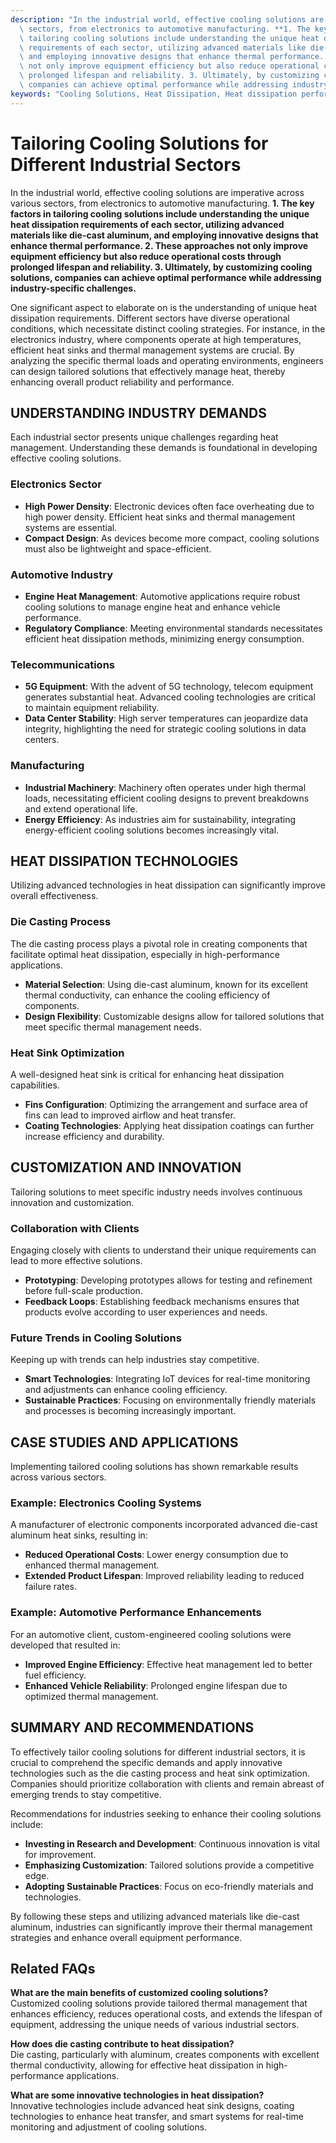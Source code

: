 ```yaml
---
description: "In the industrial world, effective cooling solutions are imperative across various\
  \ sectors, from electronics to automotive manufacturing. **1. The key factors in\
  \ tailoring cooling solutions include understanding the unique heat dissipation\
  \ requirements of each sector, utilizing advanced materials like die-cast aluminum,\
  \ and employing innovative designs that enhance thermal performance. 2. These approaches\
  \ not only improve equipment efficiency but also reduce operational costs through\
  \ prolonged lifespan and reliability. 3. Ultimately, by customizing cooling solutions,\
  \ companies can achieve optimal performance while addressing industry-specific challenges.** "
keywords: "Cooling Solutions, Heat Dissipation, Heat dissipation performance, Die casting process"
---
```

# Tailoring Cooling Solutions for Different Industrial Sectors

In the industrial world, effective cooling solutions are imperative across various sectors, from electronics to automotive manufacturing. **1. The key factors in tailoring cooling solutions include understanding the unique heat dissipation requirements of each sector, utilizing advanced materials like die-cast aluminum, and employing innovative designs that enhance thermal performance. 2. These approaches not only improve equipment efficiency but also reduce operational costs through prolonged lifespan and reliability. 3. Ultimately, by customizing cooling solutions, companies can achieve optimal performance while addressing industry-specific challenges.** 

One significant aspect to elaborate on is the understanding of unique heat dissipation requirements. Different sectors have diverse operational conditions, which necessitate distinct cooling strategies. For instance, in the electronics industry, where components operate at high temperatures, efficient heat sinks and thermal management systems are crucial. By analyzing the specific thermal loads and operating environments, engineers can design tailored solutions that effectively manage heat, thereby enhancing overall product reliability and performance.

## UNDERSTANDING INDUSTRY DEMANDS

Each industrial sector presents unique challenges regarding heat management. Understanding these demands is foundational in developing effective cooling solutions.

### Electronics Sector

- **High Power Density**: Electronic devices often face overheating due to high power density. Efficient heat sinks and thermal management systems are essential.
- **Compact Design**: As devices become more compact, cooling solutions must also be lightweight and space-efficient.

### Automotive Industry

- **Engine Heat Management**: Automotive applications require robust cooling solutions to manage engine heat and enhance vehicle performance.
- **Regulatory Compliance**: Meeting environmental standards necessitates efficient heat dissipation methods, minimizing energy consumption.

### Telecommunications

- **5G Equipment**: With the advent of 5G technology, telecom equipment generates substantial heat. Advanced cooling technologies are critical to maintain equipment reliability.
- **Data Center Stability**: High server temperatures can jeopardize data integrity, highlighting the need for strategic cooling solutions in data centers.

### Manufacturing

- **Industrial Machinery**: Machinery often operates under high thermal loads, necessitating efficient cooling designs to prevent breakdowns and extend operational life.
- **Energy Efficiency**: As industries aim for sustainability, integrating energy-efficient cooling solutions becomes increasingly vital.

## HEAT DISSIPATION TECHNOLOGIES

Utilizing advanced technologies in heat dissipation can significantly improve overall effectiveness.

### Die Casting Process

The die casting process plays a pivotal role in creating components that facilitate optimal heat dissipation, especially in high-performance applications.

- **Material Selection**: Using die-cast aluminum, known for its excellent thermal conductivity, can enhance the cooling efficiency of components.
- **Design Flexibility**: Customizable designs allow for tailored solutions that meet specific thermal management needs.

### Heat Sink Optimization

A well-designed heat sink is critical for enhancing heat dissipation capabilities.

- **Fins Configuration**: Optimizing the arrangement and surface area of fins can lead to improved airflow and heat transfer.
- **Coating Technologies**: Applying heat dissipation coatings can further increase efficiency and durability.

## CUSTOMIZATION AND INNOVATION

Tailoring solutions to meet specific industry needs involves continuous innovation and customization.

### Collaboration with Clients

Engaging closely with clients to understand their unique requirements can lead to more effective solutions.

- **Prototyping**: Developing prototypes allows for testing and refinement before full-scale production.
- **Feedback Loops**: Establishing feedback mechanisms ensures that products evolve according to user experiences and needs.

### Future Trends in Cooling Solutions

Keeping up with trends can help industries stay competitive.

- **Smart Technologies**: Integrating IoT devices for real-time monitoring and adjustments can enhance cooling efficiency.
- **Sustainable Practices**: Focusing on environmentally friendly materials and processes is becoming increasingly important.

## CASE STUDIES AND APPLICATIONS

Implementing tailored cooling solutions has shown remarkable results across various sectors. 

### Example: Electronics Cooling Systems

A manufacturer of electronic components incorporated advanced die-cast aluminum heat sinks, resulting in:

- **Reduced Operational Costs**: Lower energy consumption due to enhanced thermal management.
- **Extended Product Lifespan**: Improved reliability leading to reduced failure rates.

### Example: Automotive Performance Enhancements

For an automotive client, custom-engineered cooling solutions were developed that resulted in:

- **Improved Engine Efficiency**: Effective heat management led to better fuel efficiency.
- **Enhanced Vehicle Reliability**: Prolonged engine lifespan due to optimized thermal management.

## SUMMARY AND RECOMMENDATIONS

To effectively tailor cooling solutions for different industrial sectors, it is crucial to comprehend the specific demands and apply innovative technologies such as the die casting process and heat sink optimization. Companies should prioritize collaboration with clients and remain abreast of emerging trends to stay competitive.

Recommendations for industries seeking to enhance their cooling solutions include:

- **Investing in Research and Development**: Continuous innovation is vital for improvement.
- **Emphasizing Customization**: Tailored solutions provide a competitive edge.
- **Adopting Sustainable Practices**: Focus on eco-friendly materials and technologies.

By following these steps and utilizing advanced materials like die-cast aluminum, industries can significantly improve their thermal management strategies and enhance overall equipment performance.

## Related FAQs

**What are the main benefits of customized cooling solutions?**  
Customized cooling solutions provide tailored thermal management that enhances efficiency, reduces operational costs, and extends the lifespan of equipment, addressing the unique needs of various industrial sectors.

**How does die casting contribute to heat dissipation?**  
Die casting, particularly with aluminum, creates components with excellent thermal conductivity, allowing for effective heat dissipation in high-performance applications.

**What are some innovative technologies in heat dissipation?**  
Innovative technologies include advanced heat sink designs, coating technologies to enhance heat transfer, and smart systems for real-time monitoring and adjustment of cooling solutions.
